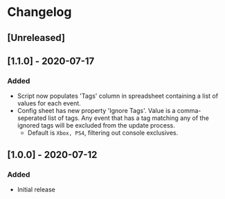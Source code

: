# Changelog

## [Unreleased]

## [1.1.0] - 2020-07-17

### Added

- Script now populates 'Tags' column in spreadsheet containing a list of values for each event.
- Config sheet has new property 'Ignore Tags'. Value is a comma-seperated list of tags. Any event that has a tag matching any of the ignored tags will be excluded from the update process.
  - Default is `Xbox, PS4`, filtering out console exclusives.

## [1.0.0] - 2020-07-12

### Added

- Initial release
